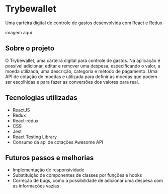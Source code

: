 # Trybewallet

Uma carteira digital de controle de gastos desenvolvida com React e Redux

imagem aqui

## Sobre o projeto
O Trybewallet, uma carteira digital para controle de gastos. Na aplicação é possível adicionar, editar e remover uma despesa, especificando o valor, a moeda utilizada, uma descrição, categoria e método de pagamento. Uma API de cotação de moedas e utilizada para definir as moedas que podem ser escolhidas e para fazer as conversões dos valores para real.


## Tecnologias utilizadas
- ReactJS
- Redux
- React-redux
- CSS
- Jest
- React Testing Library
- Consumo da api de cotações Awesome API

## Futuros passos e melhorias
- Implementação de responsividade
- Substituição de componentes de classes por funções e hooks
- Correção de bugs, como a possibilidade de adicionar uma despesa com as informações vazias
